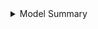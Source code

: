 <details><summary>Model Summary</summary>
    <p>
      # Building a data pipeline for highly unstructured renewable energy data.

![](images/1.png)

####  Collecting Data & Data Pre-Processing
This process includes collecting data and preprocessing them. Finally publish the data to any queue DB for next task.


![](images/2.png)
 
* How you can read Data.
```python
import pandas as pd
solar_data = pd.read_excel("solar_data.xls") #incase excel data
```

<details><summary>Output:</summary>
    <p>
<div>
<style scoped>
    .dataframe tbody tr th:only-of-type {
        vertical-align: middle;
    }

    .dataframe tbody tr th {
        vertical-align: top;
    }

    .dataframe thead th {
        text-align: right;
    }
</style>
<table border="1" class="dataframe">
  <thead>
    <tr style="text-align: right;">
      <th></th>
      <th>What Do You Want To Do?</th>
      <th>What Kind of Renewable Energy are you loooking for?</th>
      <th>Qualifying Questions</th>
      <th>What are you looking to power?</th>
      <th>What kind of property is it?</th>
      <th>Qualifying Q</th>
      <th>Qualifying Questions.1</th>
      <th>Products</th>
      <th>Unnamed: 8</th>
      <th>Category 1</th>
      <th>...</th>
      <th>Minor category 1.4</th>
      <th>Category 2</th>
      <th>Subcategory 2</th>
      <th>Minor category 2</th>
      <th>Category 3</th>
      <th>Subcategory 3</th>
      <th>Minor category 3</th>
      <th>Category 4</th>
      <th>Subcategory 4</th>
      <th>Minor category 4</th>
    </tr>
  </thead>
  <tbody>
    <tr>
      <th>0</th>
      <td>Reivew Renewable Energy Options</td>
      <td>Solar Power for my….</td>
      <td>NaN</td>
      <td>Home</td>
      <td>On Grid</td>
      <td>profile questions - hold for next release</td>
      <td>NaN</td>
      <td>Resi Grid Tie Packages</td>
      <td>NaN</td>
      <td>Solar</td>
      <td>...</td>
      <td>NaN</td>
      <td>NaN</td>
      <td>NaN</td>
      <td>NaN</td>
      <td>NaN</td>
      <td>NaN</td>
      <td>NaN</td>
      <td>NaN</td>
      <td>NaN</td>
      <td>NaN</td>
    </tr>
    <tr>
      <th>1</th>
      <td>NaN</td>
      <td>NaN</td>
      <td>NaN</td>
      <td>NaN</td>
      <td>Off Grid</td>
      <td>profile questions - hold for next release</td>
      <td>NaN</td>
      <td>Resi Off Grid Packages</td>
      <td>NaN</td>
      <td>Solar</td>
      <td>...</td>
      <td>NaN</td>
      <td>NaN</td>
      <td>NaN</td>
      <td>NaN</td>
      <td>NaN</td>
      <td>NaN</td>
      <td>NaN</td>
      <td>NaN</td>
      <td>NaN</td>
      <td>NaN</td>
    </tr>
    <tr>
      <th>2</th>
      <td>NaN</td>
      <td>NaN</td>
      <td>NaN</td>
      <td>Small Business</td>
      <td>Own building/property</td>
      <td>NaN</td>
      <td>NaN</td>
      <td>Commercial Solar Pkgs</td>
      <td>NaN</td>
      <td>Engineering/Design</td>
      <td>...</td>
      <td>NaN</td>
      <td>NaN</td>
      <td>NaN</td>
      <td>NaN</td>
      <td>NaN</td>
      <td>NaN</td>
      <td>NaN</td>
      <td>NaN</td>
      <td>NaN</td>
      <td>NaN</td>
    </tr>
    <tr>
      <th>3</th>
      <td>NaN</td>
      <td>NaN</td>
      <td>NaN</td>
      <td>Guest/Pool House</td>
      <td>On Grid</td>
      <td>profile questions - hold for next release</td>
      <td>NaN</td>
      <td>Resi Grid Tie Packages</td>
      <td>NaN</td>
      <td>Solar</td>
      <td>...</td>
      <td>NaN</td>
      <td>NaN</td>
      <td>NaN</td>
      <td>NaN</td>
      <td>NaN</td>
      <td>NaN</td>
      <td>NaN</td>
      <td>NaN</td>
      <td>NaN</td>
      <td>NaN</td>
    </tr>
    <tr>
      <th>4</th>
      <td>NaN</td>
      <td>NaN</td>
      <td>NaN</td>
      <td>NaN</td>
      <td>Off Grid</td>
      <td>profile questions - hold for next release</td>
      <td>NaN</td>
      <td>Resi Off Grid Packages</td>
      <td>NaN</td>
      <td>Solar</td>
      <td>...</td>
      <td>NaN</td>
      <td>NaN</td>
      <td>NaN</td>
      <td>NaN</td>
      <td>NaN</td>
      <td>NaN</td>
      <td>NaN</td>
      <td>NaN</td>
      <td>NaN</td>
      <td>NaN</td>
    </tr>
  </tbody>
</table>
<p>5 rows × 24 columns</p>
</div>
</p>
</details>

```python
# Remove the NAN data. Other wise It will make problem incase of data insertion in DBs.
solar_data = solar_data.replace(np.nan, "")

# Apply text processing
solar_data = solar_data.apply(lambda i: process_text(i))

# For the data like *Engineering/Design* . We can separate values using separator and convert to array or dict.
#incase
text = "Engineering/Design"
# we can convert it to list
text = text.split("/")


# visualize and analysis the data by grouping/ aggregating.
solar_data.group_by("Category 1")
 ####
 
```

* After Pre-processing send the data to any QUEUE DB

Let's here I am taking KAFKA. Kafka has a topic and each topic has multiple subscribers and consumers. For a same service we can have multiple consumers inside consumer group for distributed workload.

Creating a topic.
```python
from kafka.admin import KafkaAdminClient, NewTopic

admin_client = KafkaAdminClient(bootstrap_servers=CONFIG.kafka_server)

topic_list = [NewTopic(name=<topic_name>, num_partitions=<no_of_partition>, replication_factor=<no_of_replica>)]
admin_client.create_topics(new_topics=topic_list, validate_only=False)
```

Publish to KAFKA.
```python
from time import sleep
from json import dumps
from kafka import KafkaProducer

producer = KafkaProducer(bootstrap_servers=[<kafka_server>],
                         value_serializer=lambda x:
                         dumps(x).encode('utf-8'))
data = {
       ----
    }

producer.send(<topic_name>, value=data)

```


#### Applying ML Algorithm
* We can mine the data for extracting keyword informations. 
    *  We can apply named entiti recognization model for identifying the attributes from text.
    e.g: If in data we have:
    "What Kind of Renewable Energy are you loooking for?"
    Ans: I am looking for **Home**
    
    The model will hellp to identify 
    
    **HOME** is actually the installation location.
    
    How can we do this?
    We have all the text. and the installation location name and we can train a NER model for this.
    
    REFERENCE: [https://arxiv.org/pdf/1909.10148v1.pdf](https://arxiv.org/pdf/1909.10148v1.pdf)
    
    
* There are multiple level classification.
As an example:
"What Kind of Renewable Energy are you looking for?" =  "solar in my home...."
"What are you looking to power?" = "home"
"What kind of property is it?" = "On Grid"
"Products" = "Resi Grid Tie Packages"


We can take these data and make an multilevel classification model which will predict an hierarchial classification tree.
e.g: classification_l1 = "Solar"
e.g: classification_l2 = "Solar Packages"

This can be in two Ways.

* Apply a sequence modeling
* Apply multiple softmax layer above extracted global feature for N level of classifications.


* I have good experience in working with keras and tensorflow.
Here I have attached oneof my repo [https://github.com/IIITian-Chandan/Product-Image-Grouping](https://github.com/IIITian-Chandan/Product-Image-Grouping)


I can use FLASK/ Falcon for making ML services as API. and deploy using container.

 ![](images/3.png)
 
#### How to Save data in MONGODB.
I use pymongo in python.

```python
import pymongo
from pymongo import MongoClient

MONGODB_URI = <MONGO_URI>
MONGODB_DATABASE = <DB_NAME>
MONGODB_COLLECTION = <COLLECTION_NAME>

client = pymongo.MongoClient(
    MONGODB_URI,
    ssl=False
)
db = client[MONGODB_DATABASE][MONGODB_COLLECTION]
items = [{}, {}....] # list of objects
db.insert_many(items)

```


#### Sync the data to elasticsearch for querying.

You can use elasticsearch python client or node js library for moving data.

In elasticsearch you can do several filter and aggregation query for visualization.

For text matching
exact match: you can use **term, match (with boost 1)**
phrase matching: **match phrase**
wildcard matching: **wildcard**
for filtering: **filter**
We can use scripted filter and all
so on......


We can do several aggreggations like count, range, cardinality, histogram ...etc..

#### We can store the same data in NEO4J.

Where prodocts and classifications can be nodes and I can connect products with a relationship


```(:Products)-[:has]->(:Classification)```

We can write
```
CREATE (p:Products{"name":"", "setup_location":"",....}})
CREATE (c:Classification{"l1":"", "l2":"",....}})

CREATE (p)-[h:has]->(c)
RETURN p,h,c
```

We can do filtering and aggregation above this

